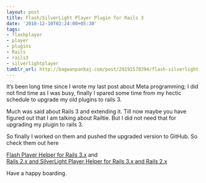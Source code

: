 ```yaml
---
layout: post
title: Flash/SilverLight Player Plugin for Rails 3
date: '2010-12-10T02:24:00+05:30'
tags:
- flashplayer
- player
- plugins
- Rails
- rails3
- silverlightplayer
tumblr_url: http://bagwanpankaj.com/post/29191578394/flash-silverlight-player-plugin-for-rails-3
---
```

It’s been long time since I wrote my last post about Meta programming; I did not find time as I was busy, finally I spared some time from my hectic schedule to upgrade my old plugins to rails 3.  

Much was said about Rails 3 and extending it. Till now maybe you have figured out that I am talking about Railtie. But I did not need that for upgrading my plugin to rails 3.  

So finally I worked on them and pushed the upgraded version to GitHub. So check them out here  

[Flash Player Helper for Rails 3.x](https://github.com/bagwanpankaj/flash_player_helper) and  
[Rails 2.x and  SilverLight Player Helper for Rails 3.x and Rails 2.x](https://github.com/bagwanpankaj/flash_player_helper)  

Have a happy boarding.
